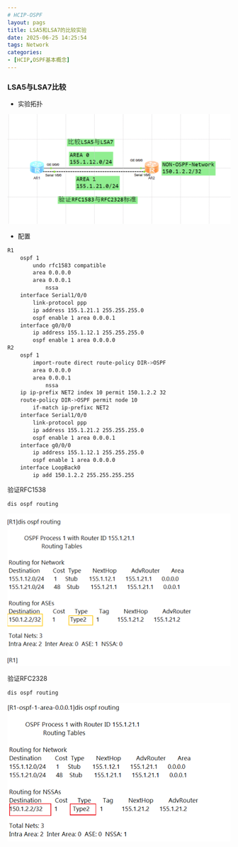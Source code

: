 ```yaml
---
# HCIP-OSPF
layout: pags
title: LSA5和LSA7的比较实验
date: 2025-06-25 14:25:54
tags: Network
categories: 
- [HCIP,OSPF基本概念]
---
```


### LSA5与LSA7比较

- 实验拓扑
  
![命令](../imgs/OSPF/LSA5与LSA7拓扑.png)

- 配置
  <!-- more -->
```bash
R1
    ospf 1
        undo rfc1583 compatible
        area 0.0.0.0
        area 0.0.0.1 
            nssa
    interface Serial1/0/0 
        link-protocol ppp
        ip address 155.1.21.1 255.255.255.0
        ospf enable 1 area 0.0.0.1
    interface g0/0/0
        ip address 155.1.12.1 255.255.255.0
        ospf enable 1 area 0.0.0.0
R2
    ospf 1
        import-route direct route-policy DIR->OSPF
        area 0.0.0.0
        area 0.0.0.1
            nssa
    ip ip-prefix NET2 index 10 permit 150.1.2.2 32
    route-policy DIR->OSPF permit node 10
        if-match ip-prefixc NET2
    interface Serial1/0/0
        link-protocol ppp
        ip address 155.1.21.2 255.255.255.0
        ospf enable 1 area 0.0.0.1
    interface g0/0/0
        ip address 155.1.12.1 255.255.255.0
        ospf enable 1 area 0.0.0.0
    interface LoopBack0
        ip add 150.1.2.2 255.255.255.255
```

验证RFC1538

```bash
dis ospf routing
```

![命令](../imgs/OSPF/LSA5.png)

验证RFC2328

```BASH
dis ospf routing
```

![命令](../imgs/OSPF/LSA7.png)

